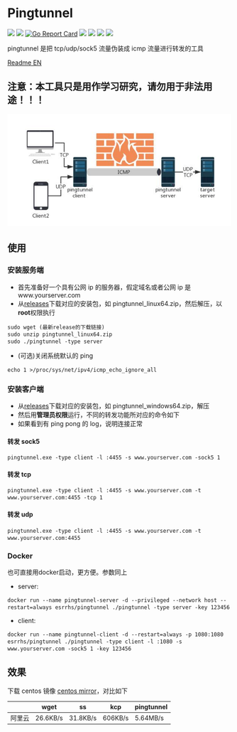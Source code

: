 # Pingtunnel

[<img src="https://img.shields.io/github/license/esrrhs/pingtunnel">](https://github.com/esrrhs/pingtunnel)
[<img src="https://img.shields.io/github/languages/top/esrrhs/pingtunnel">](https://github.com/esrrhs/pingtunnel)
[![Go Report Card](https://goreportcard.com/badge/github.com/esrrhs/pingtunnel)](https://goreportcard.com/report/github.com/esrrhs/pingtunnel)
[<img src="https://img.shields.io/github/v/release/esrrhs/pingtunnel">](https://github.com/esrrhs/pingtunnel/releases)
[<img src="https://img.shields.io/github/downloads/esrrhs/pingtunnel/total">](https://github.com/esrrhs/pingtunnel/releases)
[<img src="https://img.shields.io/docker/pulls/esrrhs/pingtunnel">](https://hub.docker.com/repository/docker/esrrhs/pingtunnel)
[<img src="https://img.shields.io/github/workflow/status/esrrhs/pingtunnel/Go">](https://github.com/esrrhs/pingtunnel/actions)

pingtunnel 是把 tcp/udp/sock5 流量伪装成 icmp 流量进行转发的工具

[Readme EN](./README_EN.md)

## 注意：本工具只是用作学习研究，请勿用于非法用途！！！

![image](network.jpg)

## 使用

### 安装服务端

-   首先准备好一个具有公网 ip 的服务器，假定域名或者公网 ip 是www.yourserver.com
-   从[releases](https://github.com/esrrhs/pingtunnel/releases)下载对应的安装包，如 pingtunnel_linux64.zip，然后解压，以**root**权限执行

```
sudo wget (最新release的下载链接)
sudo unzip pingtunnel_linux64.zip
sudo ./pingtunnel -type server
```

-   (可选)关闭系统默认的 ping

```
echo 1 >/proc/sys/net/ipv4/icmp_echo_ignore_all
```

### 安装客户端

-   从[releases](https://github.com/esrrhs/pingtunnel/releases)下载对应的安装包，如 pingtunnel_windows64.zip，解压
-   然后用**管理员权限**运行，不同的转发功能所对应的命令如下
-   如果看到有 ping pong 的 log，说明连接正常

#### 转发 sock5

```
pingtunnel.exe -type client -l :4455 -s www.yourserver.com -sock5 1
```

#### 转发 tcp

```
pingtunnel.exe -type client -l :4455 -s www.yourserver.com -t www.yourserver.com:4455 -tcp 1
```

#### 转发 udp

```
pingtunnel.exe -type client -l :4455 -s www.yourserver.com -t www.yourserver.com:4455
```

### Docker
也可直接用docker启动，更方便。参数同上
-   server:
```
docker run --name pingtunnel-server -d --privileged --network host --restart=always esrrhs/pingtunnel ./pingtunnel -type server -key 123456
```
-   client:
```
docker run --name pingtunnel-client -d --restart=always -p 1080:1080 esrrhs/pingtunnel ./pingtunnel -type client -l :1080 -s www.yourserver.com -sock5 1 -key 123456
```

## 效果

下载 centos 镜像 [centos mirror](http://centos.s.uw.edu/centos/8.4.2105/isos/x86_64/CentOS-8.4.2105-x86_64-dvd1.iso)，对比如下

|        | wget     | ss       | kcp     | pingtunnel |
| ------ | -------- | -------- | ------- | ---------- |
| 阿里云 | 26.6KB/s | 31.8KB/s | 606KB/s | 5.64MB/s   |
